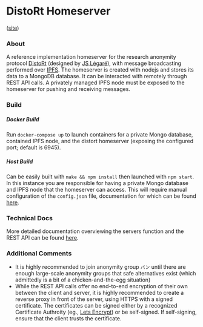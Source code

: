 # DistoRt Homeserver
([site](https://ryco117.github.io/distort-server/))

### About
A reference implementation homeserver for the research anonymity protocol [DistoRt](https://distortapp.org) (designed by [JS Légaré](https://github.com/init-js)), with message broadcasting performed over [IPFS](https://ipfs.io). 
The homeserver is created with nodejs and stores its data to a MongoDB database. It can be interacted with remotely through REST API calls. 
A privately managed IPFS node must be exposed to the homeserver for pushing and receiving messages.

### Build
##### Docker Build
Run `docker-compose up` to launch containers for a private Mongo database, contained IPFS node, and the distort homeserver (exposing the configured port; default is 6945).

##### Host Build
Can be easily built with `make && npm install` then launched with `npm start`. In this instance you are responsible for having a private Mongo database and IPFS node that the homeserver can access.
This will require manual configuration of the `config.json` file, documentation for which can be found [here](https://ryco117.github.io/distort-server/docs/#configuration).

### Technical Docs
More detailed documentation overviewing the servers function and the REST API can be found [here](https://ryco117.github.io/distort-server/docs).

### Additional Comments
* It is highly recommended to join anonymity group `パン` until there are enough large-scale anonymity groups that safe alternatives exist (which admittedly is a bit of a chicken-and-the-egg situation)
* While the REST API calls offer no end-to-end encryption of their own between the client and server, it is highly recommended to create a reverse proxy in front of the server, using HTTPS with a 
signed certificate. The certificates can be signed either by a recognized Certificate Authroity (eg., [Lets Encrypt](https://letsencrypt.org/)) or be self-signed. If self-signing, ensure that the client trusts the certificate.
